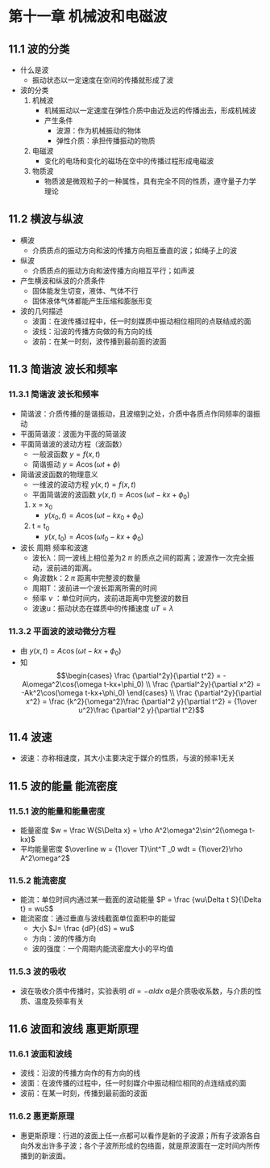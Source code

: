 # 第十一章 机械波和电磁波
## 11.1 波的分类
- 什么是波
	- 振动状态以一定速度在空间的传播就形成了波
- 波的分类
	1. 机械波
		- 机械振动以一定速度在弹性介质中由近及远的传播出去，形成机械波
		- 产生条件
			- 波源：作为机械振动的物体
			- 弹性介质：承担传播振动的物质
	2. 电磁波
		- 变化的电场和变化的磁场在空中的传播过程形成电磁波
	3. 物质波
		- 物质波是微观粒子的一种属性，具有完全不同的性质，遵守量子力学理论
## 11.2 横波与纵波
- 横波
	- 介质质点的振动方向和波的传播方向相互垂直的波；如绳子上的波
- 纵波
	- 介质质点的振动方向和波传播方向相互平行；如声波
- 产生横波和纵波的介质条件
	- 固体能发生切变，液体、气体不行
	- 固体液体气体都能产生压缩和膨胀形变
- 波的几何描述
	- 波面：在波传播过程中，任一时刻媒质中振动相位相同的点联结成的面
	- 波线：沿波的传播方向做的有方向的线
	- 波前：在某一时刻，波传播到最前面的波面
## 11.3 简谐波 波长和频率
### 11.3.1 简谐波 波长和频率
- 简谐波：介质传播的是谐振动，且波缩到之处，介质中各质点作同频率的谐振动
- 平面简谐波：波面为平面的简谐波
- 平面简谐波的波动方程（波函数）
	- 一般波函数 $y = f(x,t)$
	- 简谐振动 $y = A\cos(\omega t+\phi)$
- 简谐波波函数的物理意义
	- 一维波的波动方程 $y(x,t) = f(x,t)$
	- 平面简谐波的波函数 $y(x,t) = A\cos(\omega t-kx+\phi_0)$
	1. x = x<sub>0</sub>
		-  $y(x_0,t) = A\cos(\omega t-kx_0+\phi_0)$
	2. t = t<sub>0</sub>
		-  $y(x,t_0) = A\cos(\omega t_0-kx+\phi_0)$
- 波长 周期 频率和波速
	- 波长λ：同一波线上相位差为2 $\pi$ 的质点之间的距离；波源作一次完全振动，波前进的距离。
	- 角波数k：2 $\pi$ 距离中完整波的数量
	- 周期T：波前进一个波长距离所需的时间
	- 频率 $\nu$ ：单位时间内，波前进距离中完整波的数目
	- 波速u：振动状态在媒质中的传播速度 $uT = \lambda$
### 11.3.2 平面波的波动微分方程
- 由 $y(x,t) = A\cos(\omega t-kx+\phi_0)$
- 知 $$\begin{cases} \frac {\partial^2y}{\partial t^2} = -A\omega^2\cos(\omega t-kx+\phi_0) \\ \frac {\partial^2y}{\partial x^2} = -Ak^2\cos(\omega t-kx+\phi_0) \end{cases} \\ \frac {\partial^2y}{\partial x^2} = \frac {k^2}{\omega^2}\frac {\partial^2 y}{\partial t^2} = {1\over u^2}\frac {\partial^2 y}{\partial t^2}$$
## 11.4 波速
- 波速：亦称相速度，其大小主要决定于媒介的性质，与波的频率1无关
## 11.5 波的能量 能流密度
### 11.5.1 波的能量和能量密度
- 能量密度 $w = \frac W{S\Delta x} = \rho A^2\omega^2\sin^2(\omega t-kx)$
- 平均能量密度 $\overline w = {1\over T}\int^T _0 wdt = {1\over2}\rho A^2\omega^2$
### 11.5.2 能流密度
- 能流：单位时间内通过某一截面的波动能量 $P = \frac {wu\Delta t S}{\Delta t} = wuS$
- 能流密度：通过垂直与波线截面单位面积中的能留
	- 大小 $J= \frac {dP}{dS} = wu$
	- 方向：波的传播方向
	- 波的强度：一个周期内能流密度大小的平均值
### 11.5.3 波的吸收
- 波在吸收介质中传播时，实验表明 $dI = -\alpha Idx$ α是介质吸收系数，与介质的性质、温度及频率有关
## 11.6 波面和波线 惠更斯原理
### 11.6.1 波面和波线
- 波线：沿波的传播方向作的有方向的线
- 波面：在波传播的过程中，任一时刻媒介中振动相位相同的点连结成的面
- 波前：在某一时刻，传播到最前面的波面
### 11.6.2 惠更斯原理
- 惠更斯原理：行进的波面上任一点都可以看作是新的子波源；所有子波源各自向外发出许多子波；各个子波所形成的包络面，就是原波面在一定时间内所传播到的新波面。
